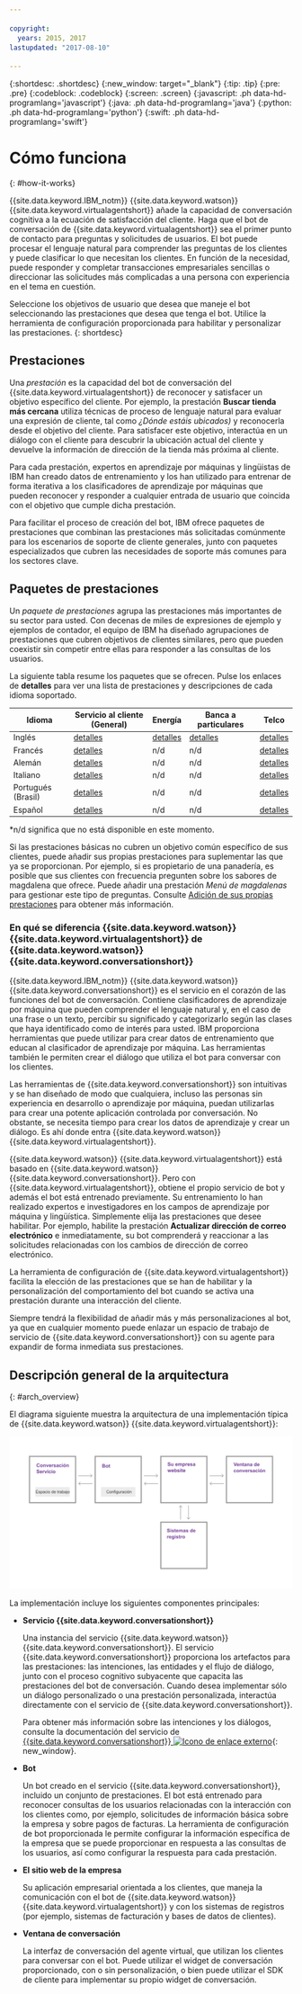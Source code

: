 ```yaml
---

copyright:
  years: 2015, 2017
lastupdated: "2017-08-10"

---
```


{:shortdesc: .shortdesc}
{:new_window: target="_blank"}
{:tip: .tip}
{:pre: .pre}
{:codeblock: .codeblock}
{:screen: .screen}
{:javascript: .ph data-hd-programlang='javascript'}
{:java: .ph data-hd-programlang='java'}
{:python: .ph data-hd-programlang='python'}
{:swift: .ph data-hd-programlang='swift'}

# Cómo funciona
{: #how-it-works}

{{site.data.keyword.IBM_notm}} {{site.data.keyword.watson}} {{site.data.keyword.virtualagentshort}} añade la capacidad de conversación cognitiva a la ecuación de satisfacción del cliente. Haga que el bot de conversación de {{site.data.keyword.virtualagentshort}} sea el primer punto de contacto para preguntas y solicitudes de usuarios. El bot puede procesar el lenguaje natural para comprender las preguntas de los clientes y puede clasificar lo que necesitan los clientes. En función de la necesidad, puede responder y completar transacciones empresariales sencillas o direccionar las solicitudes más complicadas a una persona con experiencia en el tema en cuestión.

Seleccione los objetivos de usuario que desea que maneje el bot seleccionando las prestaciones que desea que tenga el bot. Utilice la herramienta de configuración proporcionada para habilitar y personalizar las prestaciones.
{: shortdesc}

## Prestaciones

Una *prestación* es la capacidad del bot de conversación del {{site.data.keyword.virtualagentshort}} de reconocer y satisfacer un objetivo específico del cliente. Por ejemplo, la prestación **Buscar tienda más cercana** utiliza técnicas de proceso de lenguaje natural para evaluar una expresión de cliente, tal como *¿Dónde estáis ubicados)* y reconocerla desde el objetivo del cliente. Para satisfacer este objetivo, interactúa en un diálogo con el cliente para descubrir la ubicación actual del cliente y devuelve la información de dirección de la tienda más próxima al cliente.

Para cada prestación, expertos en aprendizaje por máquinas y lingüistas de IBM han creado datos de entrenamiento y los han utilizado para entrenar de forma iterativa a los clasificadores de aprendizaje por máquinas que pueden reconocer y responder a cualquier entrada de usuario que coincida con el objetivo que cumple dicha prestación.

Para facilitar el proceso de creación del bot, IBM ofrece paquetes de prestaciones que combinan las prestaciones más solicitadas comúnmente para los escenarios de soporte de cliente generales, junto con paquetes especializados que cubren las necesidades de soporte más comunes para los sectores clave.

## Paquetes de prestaciones

Un *paquete de prestaciones* agrupa las prestaciones más importantes de su sector para usted. Con decenas de miles de expresiones de ejemplo y ejemplos de contador, el equipo de IBM ha diseñado agrupaciones de prestaciones que cubren objetivos de clientes similares, pero que pueden coexistir sin competir entre ellas para responder a las consultas de los usuarios.

La siguiente tabla resume los paquetes que se ofrecen. Pulse los enlaces de **detalles** para ver una lista de prestaciones y descripciones de cada idioma soportado.

| Idioma | Servicio al cliente (General) | Energía  | Banca a particulares | Telco   |
|----------|----------------------------|---------|----------------|---------|
| Inglés  | [detalles](/docs/services/virtual-agent/capabilities_list_general_en.html)   | [detalles](/docs/services/virtual-agent/capabilities_list_energy.html) | [detalles](/docs/services/virtual-agent/capabilities_list_banking.html)        | [detalles](/docs/services/virtual-agent/capabilities_list_telco_en.html) |
| Francés   | [detalles](/docs/services/virtual-agent/capabilities_list_general_fr.html)   | n/d     | n/d            | [detalles](/docs/services/virtual-agent/capabilities_list_telco_fr.html) |
| Alemán   | [detalles](/docs/services/virtual-agent/capabilities_list_general_de.html) | n/d     | n/d            | [detalles](/docs/services/virtual-agent/capabilities_list_telco_de.html) |
| Italiano | [detalles](/docs/services/virtual-agent/capabilities_list_general_it.html) | n/d | n/d | [detalles](/docs/services/virtual-agent/capabilities_list_telco_it.html) |
| Portugués (Brasil) | [detalles](/docs/services/virtual-agent/capabilities_list_general_pt-br.html)   | n/d     | n/d            | [detalles](/docs/services/virtual-agent/capabilities_list_telco_pt-br.html) |
| Español | [detalles](/docs/services/virtual-agent/capabilities_list_general.html)   | n/d     | n/d            | [detalles](/docs/services/virtual-agent/capabilities_list_telco.html) |

*n/d significa que no está disponible en este momento.

Si las prestaciones básicas no cubren un objetivo común específico de sus clientes, puede añadir sus propias prestaciones para suplementar las que ya se proporcionan. Por ejemplo, si es propietario de una panadería, es posible que sus clientes con frecuencia pregunten sobre los sabores de magdalena que ofrece. Puede añadir una prestación *Menú de magdalenas* para gestionar este tipo de preguntas. Consulte [Adición de sus propias prestaciones](add-custom-capabilities.html) para obtener más información.

### En qué se diferencia {{site.data.keyword.watson}} {{site.data.keyword.virtualagentshort}} de {{site.data.keyword.watson}} {{site.data.keyword.conversationshort}}

{{site.data.keyword.IBM_notm}} {{site.data.keyword.watson}} {{site.data.keyword.conversationshort}} es el servicio en el corazón de las funciones del bot de conversación. Contiene clasificadores de aprendizaje por máquina que pueden comprender el lenguaje natural y, en el caso de una frase o un texto, percibir su significado y categorizarlo según las clases que haya identificado como de interés para usted. IBM proporciona herramientas que puede utilizar para crear datos de entrenamiento que educan al clasificador de aprendizaje por máquina. Las herramientas también le permiten crear el diálogo que utiliza el bot para conversar con los clientes.

Las herramientas de {{site.data.keyword.conversationshort}} son intuitivas y se han diseñado de modo que cualquiera, incluso las personas sin experiencia en desarrollo o aprendizaje por máquina, puedan utilizarlas para crear una potente aplicación controlada por conversación. No obstante, se necesita tiempo para crear los datos de aprendizaje y crear un diálogo. Es ahí donde entra {{site.data.keyword.watson}} {{site.data.keyword.virtualagentshort}}.

{{site.data.keyword.watson}} {{site.data.keyword.virtualagentshort}} está basado en {{site.data.keyword.watson}} {{site.data.keyword.conversationshort}}. Pero con {{site.data.keyword.virtualagentshort}}, obtiene el propio servicio de bot y además el bot está entrenado previamente. Su entrenamiento lo han realizado expertos e investigadores en los campos de aprendizaje por máquina y lingüística. Simplemente elija las prestaciones que desee habilitar. Por ejemplo, habilite la prestación **Actualizar dirección de correo electrónico** e inmediatamente, su bot comprenderá y reaccionar a las solicitudes relacionadas con los cambios de dirección de correo electrónico.

La herramienta de configuración de {{site.data.keyword.virtualagentshort}} facilita la elección de las prestaciones que se han de habilitar y la personalización del comportamiento del bot cuando se activa una prestación durante una interacción del cliente.

Siempre tendrá la flexibilidad de añadir más y más personalizaciones al bot, ya que en cualquier momento puede enlazar un espacio de trabajo de servicio de {{site.data.keyword.conversationshort}} con su agente para expandir de forma inmediata sus prestaciones.

## Descripción general de la arquitectura
{: #arch_overview}

El diagrama siguiente muestra la arquitectura de una implementación típica de {{site.data.keyword.watson}} {{site.data.keyword.virtualagentshort}}:

![Descripción general de la arquitectura](images/arch-overview.png)

La implementación incluye los siguientes componentes principales:

- **Servicio {{site.data.keyword.conversationshort}}**

    Una instancia del servicio {{site.data.keyword.watson}} {{site.data.keyword.conversationshort}}. El servicio {{site.data.keyword.conversationshort}} proporciona los artefactos para las prestaciones: las intenciones, las entidades y el flujo de diálogo, junto con el proceso cognitivo subyacente que capacita las prestaciones del bot de conversación. Cuando desea implementar sólo un diálogo personalizado o una prestación personalizada, interactúa directamente con el servicio de {{site.data.keyword.conversationshort}}.

    Para obtener más información sobre las intenciones y los diálogos, consulte la documentación del
servicio de
[{{site.data.keyword.conversationshort}}
![Icono de enlace
externo](../../icons/launch-glyph.svg "Icono de enlace externo")](https://console.bluemix.net/docs/services/conversation/index.html#about "Icono de enlace externo"){: new_window}.

- **Bot**

    Un bot creado en el servicio {{site.data.keyword.conversationshort}}, incluido un conjunto de prestaciones. El bot está entrenado para reconocer consultas de los usuarios relacionadas con la interacción con los clientes como, por ejemplo, solicitudes de información básica sobre la empresa y sobre pagos de facturas. La herramienta de configuración de bot proporcionada le permite configurar la información específica de la empresa que se puede proporcionar en respuesta a las consultas de los usuarios, así como configurar la respuesta para cada prestación.

- **El sitio web de la empresa**

    Su aplicación empresarial orientada a los clientes, que maneja la comunicación con el bot de {{site.data.keyword.watson}} {{site.data.keyword.virtualagentshort}} y con los sistemas de registros (por ejemplo, sistemas de facturación y bases de datos de clientes).

- **Ventana de conversación**

    La interfaz de conversación del agente virtual, que utilizan los clientes para conversar con el bot. Puede utilizar el widget de conversación proporcionado, con o sin personalización, o bien puede utilizar el SDK de cliente para implementar su propio widget de conversación.
